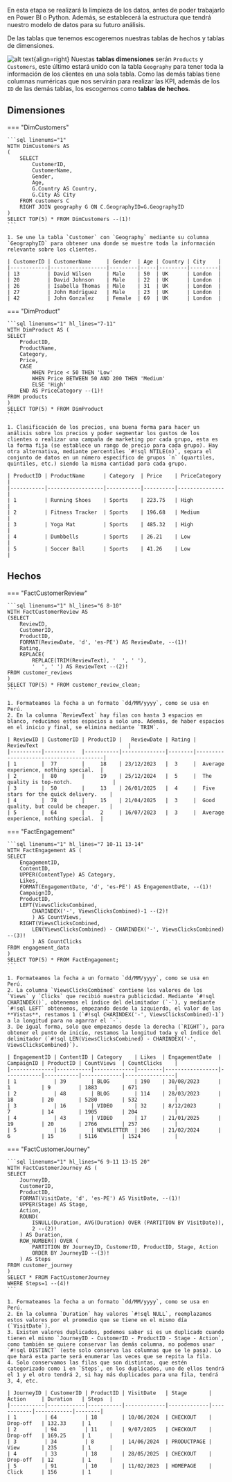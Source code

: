 En esta etapa se realizará la limpieza de los datos, antes de poder trabajarlo en Power BI o Python. Además, se establecerá la estructura que tendrá nuestro modelo de datos para su futuro análisis.

De las tablas que tenemos escogeremos nuestras tablas de hechos y tablas de dimensiones.

![alt text](../../../images/ModeloEstrella.png){align=right}
Nuestas **tablas dimensiones** serán `Products` y `Customers`, este último estará unido con la tabla `Geography` para tener toda la información de los clientes en una sola tabla. Como las demás tablas tiene columnas numéricas que nos servirán para realizar las KPI, además de los `ID` de las demás tablas, los escogemos como **tablas de hechos**.

## Dimensiones

=== "DimCustomers"

    ```sql linenums="1"
    WITH DimCustomers AS
    (
        SELECT
            CustomerID,
            CustomerName,
            Gender,
            Age,
            G.Country AS Country,
            G.City AS City
        FROM customers C
        RIGHT JOIN geography G ON C.GeographyID=G.GeographyID
    )
    SELECT TOP(5) * FROM DimCustomers --(1)!
    ```

    1. Se une la tabla `Customer` con `Geography` mediante su columna `GeographyID` para obtener una donde se muestre toda la información relevante sobre los clientes.

    | CustomerID | CustomerName     | Gender  | Age | Country | City    |
    |------------|------------------|---------|-----|---------|---------|
    | 13         | David Wilson     | Male    | 50  | UK      | London  |
    | 20         | David Johnson    | Male    | 22  | UK      | London  |
    | 26         | Isabella Thomas  | Male    | 31  | UK      | London  |
    | 27         | John Rodriguez   | Male    | 23  | UK      | London  |
    | 42         | John Gonzalez    | Female  | 69  | UK      | London  |


=== "DimProduct"

    ```sql linenums="1" hl_lines="7-11"
    WITH DimProduct AS (
    SELECT
        ProductID,
        ProductName,
        Category,
        Price,
        CASE
            WHEN Price < 50 THEN 'Low'
            WHEN Price BETWEEN 50 AND 200 THEN 'Medium'
            ELSE 'High'
        END AS PriceCategory --(1)!
    FROM products
    )
    SELECT TOP(5) * FROM DimProduct
    ```

    1. Clasificación de los precios, una buena forma para hacer un análisis sobre los precios y poder segmentar los gustos de los clientes o realizar una campaña de marketing por cada grupo, esta es la forma fija (se establece un rango de precio para cada grupo). Hay otra alternativa, mediante percentiles `#!sql NTILE(n)`, separa el conjunto de datos en un número específico de grupos `n` (quartiles, quintiles, etc.) siendo la misma cantidad para cada grupo.

    | ProductID | ProductName      | Category  | Price    | PriceCategory |
    |-----------|------------------|-----------|----------|---------------|
    | 1         | Running Shoes    | Sports    | 223.75   | High          |
    | 2         | Fitness Tracker  | Sports    | 196.68   | Medium        |
    | 3         | Yoga Mat         | Sports    | 485.32   | High          |
    | 4         | Dumbbells        | Sports    | 26.21    | Low           |
    | 5         | Soccer Ball      | Sports    | 41.26    | Low           |

## Hechos

=== "FactCustomerReview"

    ```sql linenums="1" hl_lines="6 8-10"
    WITH FactCustomerReview AS
    (SELECT 
        ReviewID,
        CustomerID,
        ProductID,
        FORMAT(ReviewDate, 'd', 'es-PE') AS ReviewDate, --(1)!
        Rating,
        REPLACE(
            REPLACE(TRIM(ReviewText), '  ', ' '),
            '  ', ' ') AS ReviewText --(2)!
    FROM customer_reviews
    )
    SELECT TOP(5) * FROM customer_review_clean;
    ```

    1. Formateamos la fecha a un formato `dd/MM/yyyy`, como se usa en Perú.
    2. En la columna `ReviewText` hay filas con hasta 3 espacios en blanco, reducimos estos espacios a solo uno. Además, de haber espacios en el inicio y final, se elimina mediante `TRIM`.

    | ReviewID | CustomerID | ProductID |   ReviewDate | Rating | ReviewText                             |
    |----------|----------  |-----------|--------------|--------|----------------------------------------| 
    | 1	       |  77	    |     18    | 23/12/2023   |  3     |  Average experience, nothing special.  | 
    | 2	       |  80	    |     19    | 25/12/2024   |  5     |  The quality is top-notch.             |   
    | 3	       |  50	    |     13    | 26/01/2025   |  4     |  Five stars for the quick delivery.    |   
    | 4	       |  78	    |     15    | 21/04/2025   |  3     |  Good quality, but could be cheaper.   |   
    | 5	       |  64	    |     2	    | 16/07/2023   |  3     |  Average experience, nothing special.  |   

=== "FactEngagement"

    ```sql linenums="1" hl_lines="7 10-11 13-14"
    WITH FactEngagement AS (
    SELECT 
        EngagementID,
        ContentID,
        UPPER(ContentType) AS Category,
        Likes,
        FORMAT(EngagementDate, 'd', 'es-PE') AS EngagementDate, --(1)!
        CampaignID,
        ProductID,
        LEFT(ViewsClicksCombined, 
            CHARINDEX('-', ViewsClicksCombined)-1 --(2)!
            ) AS CountViews,
        RIGHT(ViewsClicksCombined, 
            LEN(ViewsClicksCombined) - CHARINDEX('-', ViewsClicksCombined) --(3)!
            ) AS CountClicks
    FROM engagement_data
    )
    SELECT TOP(5) * FROM FactEngagement;
    ```
    
    1. Formateamos la fecha a un formato `dd/MM/yyyy`, como se usa en Perú.
    2. La columna `ViewsClicksCombined` contiene los valores de los `Views` y `Clicks` que recibió nuestra publicicdad. Mediante `#!sql CHARINDEX()`, obtenemos el índice del delimitador (`-`), y mediante `#!sql LEFT` obtenemos, empezando desde la izquierda, el valor de las **Vistas**, restamos 1 (`#!sql CHARINDEX('-', ViewsClicksCombined)-1`) a la longitud para no agarrar el `-`.
    3. De igual forma, solo que empezamos desde la derecha (`RIGHT`), para obtener el punto de inicio, restamos la longitud toda y el índice del delimitador (`#!sql LEN(ViewsClicksCombined) - CHARINDEX('-', ViewsClicksCombined)`).

    | EngagementID | ContentID | Category    | Likes  | EngagementDate  | CampaignID | ProductID | CountViews  | CountClicks    |
    |--------------|-----------|-------------|--------|-----------------|------------|-----------|-------------|----------------|
    | 1            | 39        | BLOG        | 190    | 30/08/2023      | 1          | 9         | 1883        | 671            |
    | 2            | 48        | BLOG        | 114    | 28/03/2023      | 18         | 20        | 5280        | 532            |
    | 3            | 16        | VIDEO       | 32     | 8/12/2023       | 7          | 14        | 1905        | 204            |
    | 4            | 43        | VIDEO       | 17     | 21/01/2025      | 19         | 20        | 2766        | 257            |
    | 5            | 16        | NEWSLETTER  | 306    | 21/02/2024      | 6          | 15        | 5116        | 1524           |


=== "FactCustomerJourney"

    ```sql linenums="1" hl_lines="6 9-11 13-15 20"
    WITH FactCustomerJourney AS (
    SELECT 
        JourneyID,
        CustomerID,
        ProductID,
        FORMAT(VisitDate, 'd', 'es-PE') AS VisitDate, --(1)!
        UPPER(Stage) AS Stage,
        Action, 
        ROUND(
            ISNULL(Duration, AVG(Duration) OVER (PARTITION BY VisitDate)),
            2 --(2)!
        ) AS Duration,
        ROW_NUMBER() OVER (
            PARTITION BY JourneyID, CustomerID, ProductID, Stage, Action
            ORDER BY JourneyID --(3)!
        ) AS Steps
    FROM customer_journey
    )
    SELECT * FROM FactCustomerJourney
    WHERE Steps=1 --(4)!
    ```

    1. Formateamos la fecha a un formato `dd/MM/yyyy`, como se usa en Perú.
    2. En la columna `Duration` hay valores `#!sql NULL`, reemplazamos estos valores por el promedio que se tiene en el mismo día (`VisitDate`).
    3. Existen valores duplicados, podemos saber si es un duplicado cuando tienen el mismo `JourneyID - CustomerID - ProductID - Stage - Action`, como también se quiere conservar las demás columna, no podemos usar `#!sql DISTINCT` (este solo conserva las columnas que se le pasa). Lo que hará esta parte será enumerar las veces que se repita la fila.
    4. Solo conservamos las filas que son distintas, que estén categorizado como 1 en `Steps`, en los duplicados, uno de ellos tendrá el 1 y el otro tendrá 2, si hay más duplicados para una fila, tendrá 3, 4, etc.

    | JourneyID | CustomerID | ProductID | VisitDate   | Stage       | Action     | Duration   | Steps  |
    |-----------|------------|-----------|-------------|-------------|------------|------------|--------|
    | 1         | 64         | 18        | 10/06/2024  | CHECKOUT    | Drop-off   | 132.33     | 1      |
    | 2         | 94         | 11        | 9/07/2025   | CHECKOUT    | Drop-off   | 169.25     | 1      |
    | 3         | 34         | 8         | 14/06/2024  | PRODUCTPAGE | View       | 235        | 1      |    
    | 4         | 33         | 18        | 28/05/2025  | CHECKOUT    | Drop-off   | 12         | 1      |
    | 5         | 91         | 10        | 11/02/2023  | HOMEPAGE    | Click      | 156        | 1      |